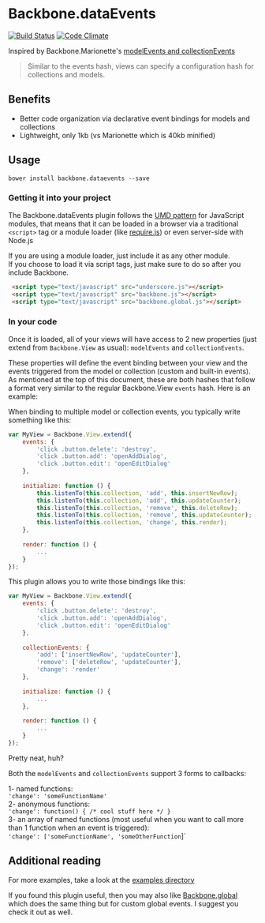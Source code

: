 # Backbone.dataEvents
[![Build Status](https://travis-ci.org/morficus/backbone.dataEvents.svg?branch=master)](https://travis-ci.org/morficus/backbone.dataEvents)
[![Code Climate](https://codeclimate.com/github/morficus/backbone.dataEvents/badges/gpa.svg)](https://codeclimate.com/github/morficus/backbone.dataEvents)

Inspired by Backbone.Marionette's [modelEvents and collectionEvents](http://marionettejs.com/docs/marionette.view.html#viewmodelevents-and-viewcollectionevents)
> Similar to the events hash, views can specify a configuration hash for collections and models.


## Benefits
* Better code organization via declarative event bindings for models and collections
* Lightweight, only 1kb (vs Marionette which is 40kb minified)

## Usage

`bower install backbone.dataevents --save`

### Getting it into your project
The Backbone.dataEvents plugin follows the [UMD pattern](https://github.com/umdjs/umd) for JavaScript modules, that means that it can be loaded in a browser via a traditional `<script>` tag or a module loader (like [require.js](http://requirejs.org/)) or even server-side with Node.js  


If you are using a module loader, just include it as any other module.  
If you choose to load it via script tags, just make sure to do so after you include Backbone.  

```html
 <script type="text/javascript" src="underscore.js"></script>
 <script type="text/javascript" src="backbone.js"></script>
 <script type="text/javascript" src="backbone.global.js"></script>
 ```

### In your code

Once it is loaded, all of your views will have access to 2 new properties (just extend from `Backbone.View` as usual): `modelEvents` and `collectionEvents`.  

These properties will define the event binding between your view and the events triggered from the model or collection (custom and built-in events). As mentioned at the top of this document, these are both hashes that follow a  format very similar to the regular Backbone.View `events` hash. Here is an example:

When binding to multiple model or collection events, you typically write something like this:
```javascript
var MyView = Backbone.View.extend({
    events: {
        'click .button.delete': 'destroy',
        'click .button.add': 'openAddDialog',
        'click .button.edit': 'openEditDialog'
    },
    
    initialize: function () {
        this.listenTo(this.collection, 'add', this.insertNewRow);
        this.listenTo(this.collection, 'add', this.updateCounter);
        this.listenTo(this.collection, 'remove', this.deleteRow);
        this.listenTo(this.collection, 'remove', this.updateCounter);
        this.listenTo(this.collection, 'change', this.render);
    },
    
    render: function () {
        ...
    }
});
```

This plugin allows you to write those bindings like this:
```javascript
var MyView = Backbone.View.extend({
    events: {
        'click .button.delete': 'destroy',
        'click .button.add': 'openAddDialog',
        'click .button.edit': 'openEditDialog'
    },
    
    collectionEvents: {
        'add': ['insertNewRow', 'updateCounter'],
        'remove': ['deleteRow', 'updateCounter'],
        'change': 'render'
    },
    
    initialize: function () {
        ...
    },
    
    render: function () {
        ...
    }
});
```

Pretty neat, huh?


Both the `modelEvents` and `collectionEvents` support 3 forms to callbacks:

1- named functions:  
    `'change': 'someFunctionName'`  
2- anonymous functions:  
    `'change': function() { /* cool stuff here */ }`  
3- an array of named functions (most useful when you want to call more than 1 function when an event is triggered):   
    `'change': ['someFunctionName', 'someOtherFunction`]`  



## Additional reading
For more examples, take a look at the [examples directory](https://github.com/morficus/backbone.dataEvents/tree/master/examples)


If you found this plugin useful, then you may also like [Backbone.global](https://github.com/DarrylD/Backbone.global) which does the same thing but for custom global events. I suggest you check it out as well.
